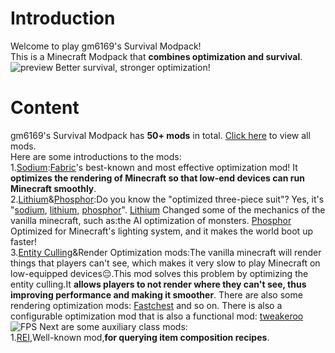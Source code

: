 # Introduction
Welcome to play gm6169's Survival Modpack!\
This is a Minecraft Modpack that **combines optimization and survival**.\
![preview](https://s1.ax1x.com/2022/06/20/Xvilpn.jpg)
Better survival, stronger optimization!
# Content
gm6169's Survival Modpack has **50+ mods** in total.
[Click here](https://github.com/gm6169/gm6169_s_Survival_Modpack/blob/main/modlist.md) to view all mods.\
Here are some introductions to the mods:\
1.[Sodium](https://www.curseforge.com/minecraft/mc-mods/sodium):[Fabric](https://fabricmc.net/)'s best-known and most effective optimization mod! It **optimizes the rendering of Minecraft so that low-end devices can run Minecraft smoothly**.\
2.[Lithium](https://www.curseforge.com/minecraft/mc-mods/lithium)&[Phosphor](https://www.curseforge.com/minecraft/mc-mods/phosphor):Do you know the "optimized three-piece suit"? Yes, it's "[sodium](https://www.curseforge.com/minecraft/mc-mods/sodium), [lithium](https://www.curseforge.com/minecraft/mc-mods/lithium), [phosphor](https://www.curseforge.com/minecraft/mc-mods/phosphor)". [Lithium](https://www.curseforge.com/minecraft/mc-mods/lithium) Changed some of the mechanics of the vanilla minecraft, such as:the AI optimization of monsters. [Phosphor](https://www.curseforge.com/minecraft/mc-mods/phosphor) Optimized for Minecraft's lighting system, and it makes the world boot up faster!\
3.[Entity Culling](https://www.curseforge.com/minecraft/mc-mods/entityculling)&Render Optimization mods:The vanilla minecraft will render things that players can't see, which makes it very slow to play Minecraft on low-equipped devices:pensive:.This mod solves this problem by optimizing the entity culling.It **allows players to not render where they can't see, thus improving performance and making it smoother**. There are also some rendering optimization mods: [Fastchest](https://www.curseforge.com/minecraft/mc-mods/fastchest) and so on. There is also a configurable optimization mod that is also a functional mod: [tweakeroo](https://www.curseforge.com/minecraft/mc-mods/tweakeroo)
![FPS](https://s1.ax1x.com/2022/06/20/XviB11.jpg)
Next are some auxiliary class mods:\
1.[REI](https://www.curseforge.com/minecraft/mc-mods/roughly-enough-items),Well-known mod,**for querying item composition recipes**.
